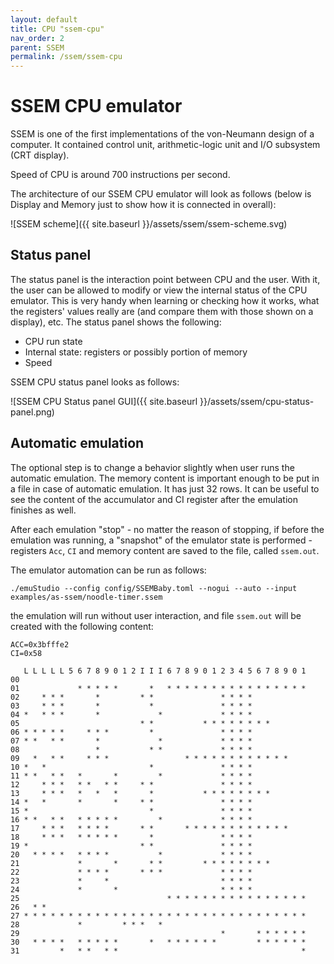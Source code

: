 ```yaml
---
layout: default
title: CPU "ssem-cpu"
nav_order: 2
parent: SSEM
permalink: /ssem/ssem-cpu
---
```


# SSEM CPU emulator

SSEM is one of the first implementations of the von-Neumann design of a computer. It contained control unit, arithmetic-logic unit and I/O subsystem (CRT display).

Speed of CPU is around 700 instructions per second.

The architecture of our SSEM CPU emulator will look as follows (below is Display and Memory just to show how it is connected in overall):

![SSEM scheme]({{ site.baseurl }}/assets/ssem/ssem-scheme.svg)

## Status panel

The status panel is the interaction point between CPU and the user. With it, the user can be allowed to modify or view the internal status of the CPU emulator. This is very handy when learning or checking how it works, what the registers' values really are (and compare them with those shown on a display), etc. The status panel shows the following:

- CPU run state
- Internal state: registers or possibly portion of memory
- Speed

SSEM CPU status panel looks as follows:

![SSEM CPU Status panel GUI]({{ site.baseurl }}/assets/ssem/cpu-status-panel.png)

## Automatic emulation

The optional step is to change a behavior slightly when user runs the automatic emulation. The memory content is important enough to be put in a file in case of automatic emulation. It has just 32 rows. It can be useful to see the content of the accumulator and CI register after the emulation finishes as well. 

After each emulation "stop" - no matter the reason of stopping, if before the emulation was running, a "snapshot" of the emulator state is performed - registers `Acc`, `CI` and memory content are saved to the file, called `ssem.out`.


The emulator automation can be run as follows:

    ./emuStudio --config config/SSEMBaby.toml --nogui --auto --input examples/as-ssem/noodle-timer.ssem

the emulation will run without user interaction, and file `ssem.out` will be created with the following content:

```
ACC=0x3bfffe2
CI=0x58

   L L L L L 5 6 7 8 9 0 1 2 I I I 6 7 8 9 0 1 2 3 4 5 6 7 8 9 0 1
00                                                                 
01             * * * * *       *   * * * * * * * * * * * * * * * * 
02     * * *       *         * *               * * * *             
03     * * *       *           *               * * * *             
04 *   * * *       *             *             * * * *             
05                           * *           * * * * * * * *         
06 * * * * *     * * *         *               * * * *             
07 * *   * *       *             *             * * * *             
08                 *           * *             * * * *             
09   *   * *     * * *                 * * * * * * * * * * * *     
10 *   *                       *               * * * *             
11 * *   * *   *       *         *             * * * *             
12     * * *   * *   * *     * *               * * * *             
13     * * *   *   *   *       *           * * * * * * * *         
14 *   *       *       *     * *               * * * *             
15 *                           *               * * * *             
16 * *   * *   * * * * *         *             * * * *             
17     * * *   * * * *       * *       * * * * * * * * * * * *     
18     * * *   * * * * *       *               * * * *             
19 *                         * *               * * * *             
20   * * * *   * * * *           *             * * * *             
21             *       *       * *         * * * * * * * *         
22             * * * *       * * *             * * * *             
23             *     *                         * * * *             
24             *       *                       * * * *             
25                                 * * * * * * * * * * * * * * * * 
26   * *                                                           
27 * * * * * * * * * * * * * * * * * * * * * * * * * * * * * * * * 
28             *         * * *   *                                 
29                                             *       * * * * * * 
30   * * * *   * * * * *       *   * * * * * *         * * * * * * 
31         *   * *   * *                                         *
```

